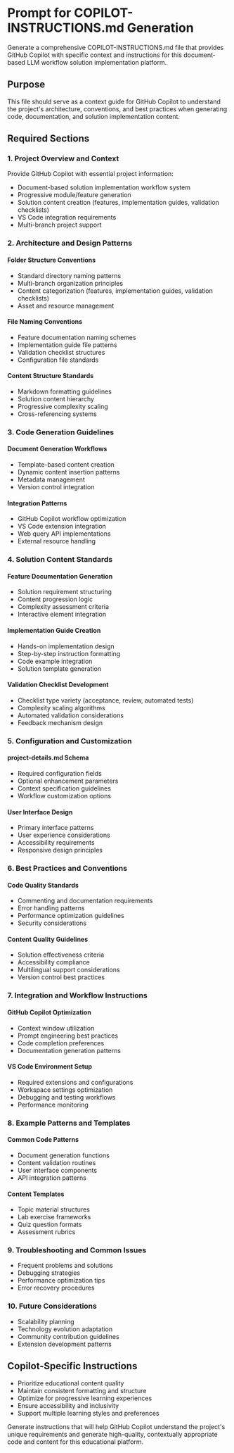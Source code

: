 # Prompt for COPILOT-INSTRUCTIONS.md Generation

Generate a comprehensive COPILOT-INSTRUCTIONS.md file that provides GitHub Copilot with specific context and instructions for this document-based LLM workflow solution implementation platform.

## Purpose
This file should serve as a context guide for GitHub Copilot to understand the project's architecture, conventions, and best practices when generating code, documentation, and solution implementation content.

## Required Sections

### 1. Project Overview and Context
Provide GitHub Copilot with essential project information:
- Document-based solution implementation workflow system
- Progressive module/feature generation
- Solution content creation (features, implementation guides, validation checklists)
- VS Code integration requirements
- Multi-branch project support

### 2. Architecture and Design Patterns
#### Folder Structure Conventions
- Standard directory naming patterns
- Multi-branch organization principles
- Content categorization (features, implementation guides, validation checklists)
- Asset and resource management

#### File Naming Conventions
- Feature documentation naming schemes
- Implementation guide file patterns
- Validation checklist structures
- Configuration file standards

#### Content Structure Standards
- Markdown formatting guidelines
- Solution content hierarchy
- Progressive complexity scaling
- Cross-referencing systems

### 3. Code Generation Guidelines
#### Document Generation Workflows
- Template-based content creation
- Dynamic content insertion patterns
- Metadata management
- Version control integration

#### Integration Patterns
- GitHub Copilot workflow optimization
- VS Code extension integration
- Web query API implementations
- External resource handling

### 4. Solution Content Standards
#### Feature Documentation Generation
- Solution requirement structuring
- Content progression logic
- Complexity assessment criteria
- Interactive element integration

#### Implementation Guide Creation
- Hands-on implementation design
- Step-by-step instruction formatting
- Code example integration
- Solution template generation

#### Validation Checklist Development
- Checklist type variety (acceptance, review, automated tests)
- Complexity scaling algorithms
- Automated validation considerations
- Feedback mechanism design

### 5. Configuration and Customization
#### project-details.md Schema
- Required configuration fields
- Optional enhancement parameters
- Context specification guidelines
- Workflow customization options

#### User Interface Design
- Primary interface patterns
- User experience considerations
- Accessibility requirements
- Responsive design principles

### 6. Best Practices and Conventions
#### Code Quality Standards
- Commenting and documentation requirements
- Error handling patterns
- Performance optimization guidelines
- Security considerations

#### Content Quality Guidelines
- Solution effectiveness criteria
- Accessibility compliance
- Multilingual support considerations
- Version control best practices

### 7. Integration and Workflow Instructions
#### GitHub Copilot Optimization
- Context window utilization
- Prompt engineering best practices
- Code completion preferences
- Documentation generation patterns

#### VS Code Environment Setup
- Required extensions and configurations
- Workspace settings optimization
- Debugging and testing workflows
- Performance monitoring

### 8. Example Patterns and Templates
#### Common Code Patterns
- Document generation functions
- Content validation routines
- User interface components
- API integration patterns

#### Content Templates
- Topic material structures
- Lab exercise frameworks
- Quiz question formats
- Assessment rubrics

### 9. Troubleshooting and Common Issues
- Frequent problems and solutions
- Debugging strategies
- Performance optimization tips
- Error recovery procedures

### 10. Future Considerations
- Scalability planning
- Technology evolution adaptation
- Community contribution guidelines
- Extension development patterns

## Copilot-Specific Instructions
- Prioritize educational content quality
- Maintain consistent formatting and structure
- Optimize for progressive learning experiences
- Ensure accessibility and inclusivity
- Support multiple learning styles and preferences

Generate instructions that will help GitHub Copilot understand the project's unique requirements and generate high-quality, contextually appropriate code and content for this educational platform.
